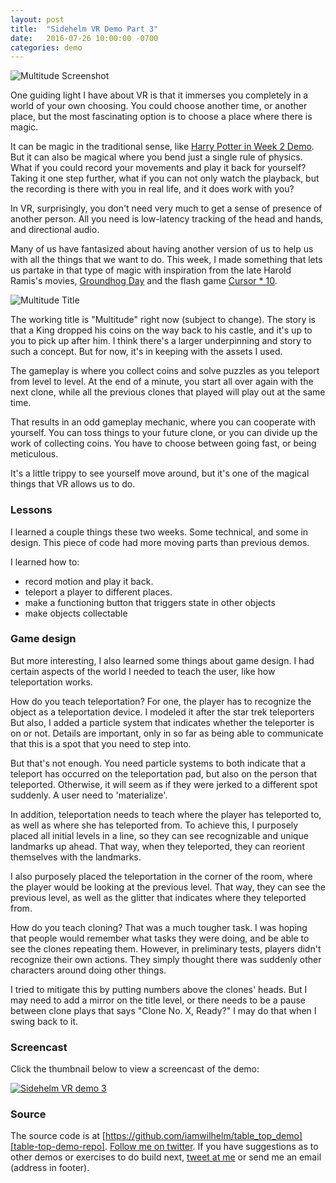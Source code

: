 ```yaml
---
layout: post
title:  "Sidehelm VR Demo Part 3"
date:   2016-07-26 10:00:00 -0700
categories: demo
---
```


![Multitude Screenshot][multitude-screenshot]

One guiding light I have about VR is that it immerses you completely in a world
of your own choosing. You could choose another time, or another place, but
the most fascinating option is to choose a place where there is magic.

It can be magic in the traditional sense, like
[Harry Potter in Week 2 Demo][demo-2]. But it can also be magical where you
bend just a single rule of physics. What if you could record your movements
and play it back for yourself? Taking it one step further, what if you can
not only watch the playback, but the recording is there with you in real
life, and it does work with you?

In VR, surprisingly, you don't need very much to get a sense of presence
of another person. All you need is low-latency tracking of the head and
hands, and directional audio.

Many of us have fantasized about having another version of us to help us
with all the things that we want to do. This week, I made something that
lets us partake in that type of magic with inspiration from the late Harold
Ramis's movies, [Groundhog Day][groundhog-day] and the flash game
[Cursor * 10][cursor*10].

![Multitude Title][multitude-title]

The working title is "Multitude" right now (subject to change). The story is
that a King dropped his coins on the way back to his castle, and it's up to
you to pick up after him. I think there's a larger underpinning and story
to such a concept. But for now, it's in keeping with the assets I used.

The gameplay is where you collect coins and solve puzzles as you teleport
from level to level. At the end of a minute, you start all over again with
the next clone, while all the previous clones that played will play out at
the same time.

That results in an odd gameplay mechanic, where you can cooperate with
yourself. You can toss things to your future clone, or you can divide up the
work of collecting coins. You have to choose between going fast, or being
meticulous.

It's a little trippy to see yourself move around, but it's one of the magical
things that VR allows us to do.

### Lessons

I learned a couple things these two weeks. Some technical, and some in design.
This piece of code had more moving parts than previous demos.

I learned how to:

- record motion and play it back.
- teleport a player to different places.
- make a functioning button that triggers state in other objects
- make objects collectable

### Game design

But more interesting, I also learned some things about game design. I had
certain aspects of the world I needed to teach the user, like how teleportation
works.

How do you teach teleportation? For one, the player has to recognize the
object as a teleportation device. I modeled it after the star trek teleporters
But also, I added a particle system that indicates whether the teleporter is
on or not. Details are important, only in so far as being able to communicate
that this is a spot that you need to step into.

But that's not enough. You need particle systems to both indicate that a
teleport has occurred on the teleportation pad, but also on the person that
teleported. Otherwise, it will seem as if they were jerked to a different
spot suddenly. A user need to 'materialize'.

In addition, teleportation needs to teach where the player has teleported
to, as well as where she has teleported from. To achieve this, I purposely
placed all initial levels in a line, so they can see recognizable and
unique landmarks up ahead. That way, when they teleported, they can reorient
themselves with the landmarks.

I also purposely placed the teleportation in the corner of the room, where the
player would be looking at the previous level. That way, they can see the
previous level, as well as the glitter that indicates where they teleported
from.

How do you teach cloning? That was a much tougher task. I was hoping that
people would remember what tasks they were doing, and be able to see the
clones repeating them. However, in preliminary tests, players didn't recognize
their own actions. They simply thought there was suddenly other characters
around doing other things.

I tried to mitigate this by putting numbers above the clones' heads. But I
may need to add a mirror on the title level, or there needs to be a pause
between clone plays that says "Clone No. X, Ready?" I may do that when
I swing back to it.

### Screencast

Click the thumbnail below to view a screencast of the demo:

[![Sidehelm VR demo 3](https://img.youtube.com/vi/_eoMTN509P8/0.jpg)](https://www.youtube.com/watch?v=_eoMTN509P8 "Sidehelm VR demo 3")

### Source

The source code is at [https://github.com/iamwilhelm/table_top_demo][table-top-demo-repo].
[Follow me on twitter](https://twitter.com/iamwil). If you have suggestions as
to other demos or exercises to do build next, [tweet at me](https://twitter.com/intent/tweet?text=@iamwil%20)
or send me an email (address in footer).

[groundhog-day]: http://www.rogerebert.com/reviews/great-movie-groundhog-day-1993
[cursor*10]: http://jayisgames.com/games/cursor-10/
[demo-2]: https://iamwilhelm.github.io/blog.sidehelm.com/demo/2016/07/10/sidehelm-vr-demo-part-2.html
[multitude-screenshot]: {{site.url}}/assets/images/multitude_screenshot.jpg
[multitude-title]: {{site.url}}/assets/images/multitude_title.jpg

[table-top-demo-repo]: https://github.com/iamwilhelm/table_top_demo
